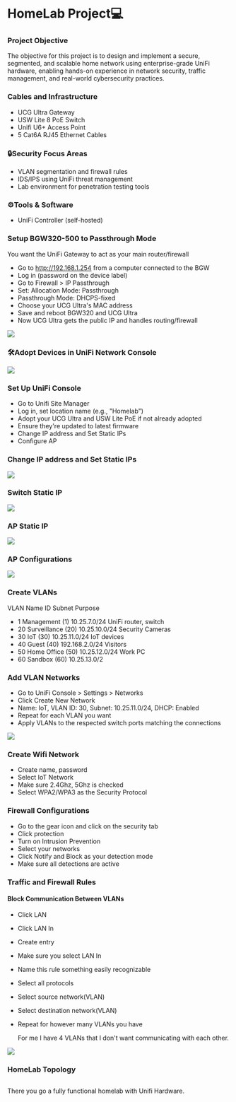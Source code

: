 <h1>HomeLab Project💻

<h3>Project Objective</h3>
The objective for this project is to design and implement a secure, segmented, and scalable home network using enterprise-grade UniFi hardware, enabling hands-on experience in network security, traffic management, and real-world cybersecurity practices.
<h3>Cables and Infrastructure</h3>


- UCG Ultra Gateway
- USW Lite 8 PoE Switch
- Unifi U6+ Access Point
- 5 Cat6A RJ45 Ethernet Cables

<h3>🔒Security Focus Areas</h3>

- VLAN segmentation and firewall rules
- IDS/IPS using UniFi threat management
- Lab environment for penetration testing tools

<h3>⚙️Tools & Software</h3>

- UniFi Controller (self-hosted)

<h3>Setup BGW320-500 to Passthrough Mode</h3>
You want the UniFi Gateway to act as your main router/firewall

- Go to http://192.168.1.254 from a computer connected to the BGW
- Log in (password on the device label)
- Go to Firewall > IP Passthrough
- Set: Allocation Mode: Passthrough
- Passthrough Mode: DHCPS-fixed
- Choose your UCG Ultra's MAC address
- Save and reboot BGW320 and UCG Ultra
- Now UCG Ultra gets the public IP and handles routing/firewall


<img src="https://i.imgur.com/A1dlMpJ.png">

<h3>🛠️Adopt Devices in UniFi Network Console</h3>


<img src="https://i.imgur.com/LpX5IxT.png">






<h3>Set Up UniFi Console</h3>


- Go to Unifi Site Manager
- Log in, set location name (e.g., "Homelab")
- Adopt your UCG Ultra and USW Lite PoE if not already adopted
- Ensure they're updated to latest firmware
- Change IP address and Set Static IPs
- Configure AP


<h3>Change IP address and Set Static IPs</h3>


<img src="https://i.imgur.com/mp970Cm.png">

<h3>Switch Static IP</h3>


<img src="https://i.imgur.com/03PsMI0.png">

<h3>AP Static IP</h3>


<img src="https://i.imgur.com/gGszXEO.png">


<h3>AP Configurations</h3>


<img src="https://i.imgur.com/e8zrIgJ.png">






<h3>Create VLANs</h3>
VLAN	Name	ID	Subnet	Purpose


- 1 Management (1)	10.25.7.0/24	UniFi router, switch
- 20 Surveillance	(20) 10.25.10.0/24 Security Cameras
- 30 IoT	(30)	10.25.11.0/24	IoT devices
- 40 Guest	(40)	192.168.2.0/24	Visitors
- 50 Home Office (50) 10.25.12.0/24	Work PC
- 60 Sandbox (60) 10.25.13.0/2




<h3>Add VLAN Networks</h3>


- Go to UniFi Console > Settings > Networks
- Click Create New Network
- Name: IoT, VLAN ID: 30, Subnet: 10.25.11.0/24, DHCP: Enabled
- Repeat for each VLAN you want
- Apply VLANs to the respected switch ports matching the connections


<img src="https://i.imgur.com/dIu6CLu.png">





<h3>Create Wifi Network</h3>


- Create name, password
- Select IoT Network
- Make sure 2.4Ghz, 5Ghz is checked
- Select WPA2/WPA3 as the Security Protocol


<h3>Firewall Configurations</h3>


- Go to the gear icon and click on the security tab
- Click protection
- Turn on Intrusion Prevention
- Select your networks
- Click Notify and Block as your detection mode
- Make sure all detections are active


<h3>Traffic and Firewall Rules</h3>

<h4>Block Communication Between VLANs</h4>


- Click LAN
- Click LAN In
- Create entry
- Make sure you select LAN In
- Name this rule something easily recognizable
- Select all protocols
- Select source network(VLAN)
- Select destination network(VLAN)
- Repeat for however many VLANs you have

  For me I have 4 VLANs that I don't want communicating with each other.

<img src="https://i.imgur.com/MK4AneL.png">

<h3>HomeLab Topology</h3>

<img class="image-placeholder" src="https://i.imgur.com/dE84yxk.png" alt>

There you go a fully functional homelab with Unifi Hardware.




